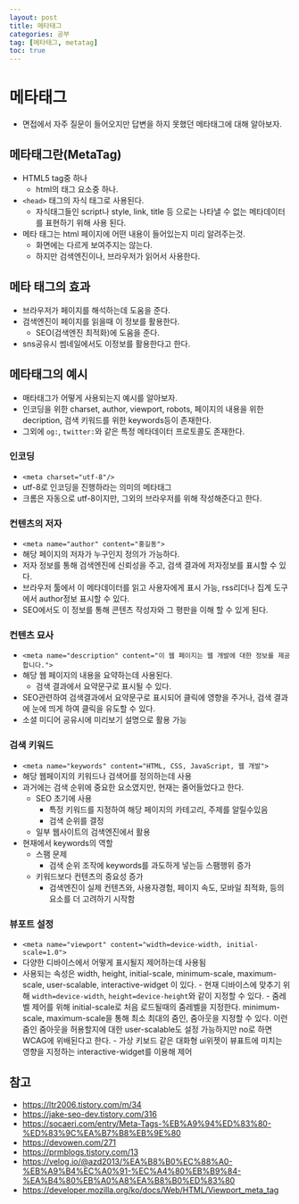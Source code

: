 ```yaml
---
layout: post
title: 메타태그
categories: 공부
tag: [메타태그, metatag]
toc: true
---
```


# 메타태그

- 면접에서 자주 질문이 들어오지만 답변을 하지 못했던 메타태그에 대해 알아보자.

## 메타태그란(MetaTag)

- HTML5 tag중 하나
  - html의 태그 요소중 하나.
- `<head>` 태그의 자식 태그로 사용된다.
  - 자식태그들인 script나 style, link, title 등 으로는 나타낼 수 없는 메타데이터를 표현하기 위해 사용 된다.
- 메타 태그는 html 페이지에 어떤 내용이 들어있는지 미리 알려주는것.
  - 화면에는 다르게 보여주지는 않는다.
  - 하지만 검색엔진이나, 브라우저가 읽어서 사용한다.

## 메타 태그의 효과

- 브라우저가 페이지를 해석하는데 도움을 준다.
- 검색엔진이 페이지를 읽을때 이 정보를 활용한다.
  - SEO(검색엔진 최적화)에 도움을 준다.
- sns공유시 썸네일에서도 이정보를 활용한다고 한다.

## 메타태그의 예시

- 매타태그가 어떻게 사용되는지 예시를 알아보자.
- 인코딩을 위한 charset, author, viewport, robots, 페이지의 내용을 위한 decription, 검색 키워드를 위한 keywords등이 존재한다.
- 그외에 `og:`, `twitter:`와 같은 특정 메타데이터 프로토콜도 존재한다.

### 인코딩

- `<meta charset="utf-8"/>`
- utf-8로 인코딩을 진행하라는 의미의 메타태그
- 크롬은 자동으로 utf-8이지만, 그외의 브라우저를 위해 작성해준다고 한다.

### 컨텐츠의 저자

- `<meta name="author" content="홍길동">`
- 해당 페이지의 저자가 누구인지 정의가 가능하다.
- 저자 정보를 통해 검색엔진에 신뢰성을 주고, 검색 결과에 저자정보를 표시할 수 있다.
- 브라우저 툴에서 이 메타데이터를 읽고 사용자에게 표시 가능, rss리더나 집계 도구에서 author정보 표시할 수 있다.
- SEO에서도 이 정보를 통해 콘텐츠 작성자와 그 평판을 이해 할 수 있게 된다.

### 컨텐츠 묘사

- `<meta name="description" content="이 웹 페이지는 웹 개발에 대한 정보를 제공합니다.">`
- 해당 웹 페이지의 내용을 요약하는데 사용된다.
  - 검색 결과에서 요약문구로 표시될 수 있다.
- SEO관련하여 검색결과에서 요약문구로 표시되어 클릭에 영향을 주거나, 검색 결과에 눈에 띄게 하여 클릭을 유도할 수 있다.
- 소셜 미디어 공유시에 미리보기 설명으로 활용 가능

### 검색 키워드

- `<meta name="keywords" content="HTML, CSS, JavaScript, 웹 개발">`
- 해당 웹페이지의 키워드나 검색어를 정의하는데 사용
- 과거에는 검색 순위에 중요한 요소였지만, 현재는 줄어들었다고 한다.
  - SEO 초기에 사용
    - 특정 키워드를 지정하여 해당 페이지의 카테고리, 주제를 알릴수있음
    - 검색 순위를 결정
  - 일부 웹사이트의 검색엔진에서 활용
- 현재에서 keywords의 역할
  - 스팸 문제
    - 검색 순위 조작에 keywords를 과도하게 넣는등 스팸행위 증가
  - 키워드보다 컨텐츠의 중요성 증가
    - 검색엔진이 실제 컨텐츠와, 사용자경험, 페이지 속도, 모바일 최적화, 등의 요소를 더 고려하기 시작함

### 뷰포트 설정

- `<meta name="viewport" content="width=device-width, initial-scale=1.0">`
- 다양한 디바이스에서 어떻게 표시될지 제어하는데 사용됨
- 사용되는 속성은 width, height, initial-scale, minimum-scale, maximum-scale, user-scalable, interactive-widget
  이 있다. - 현재 디바이스에 맞추기 위해 `width=device-width`, `height=device-height`와 같이 지정할 수 있다. - 줌레벨 제어를 위해 initial-scale로 처음 로드될때의 줌레벨을 지정한다. minimum-scale, maximum-scale을 통해 최소 최대의 줌인, 줌아웃을 지정할 수 있다. 이런 줌인 줌아웃을 허용할지에 대한 user-scalable도 설정 가능하지만 no로 하면 WCAG에 위배된다고 한다. - 가상 키보드 같은 대화형 ui위젯이 뷰표트에 미치는 영향을 지정하는 interactive-widget를 이용해 제어

## 참고

- https://ltr2006.tistory.com/m/34
- https://jake-seo-dev.tistory.com/316
- https://socaeri.com/entry/Meta-Tags-%EB%A9%94%ED%83%80-%ED%83%9C%EA%B7%B8%EB%9E%80
- https://devowen.com/271
- https://prmblogs.tistory.com/13
- https://velog.io/@azd2013/%EA%B8%B0%EC%88%A0-%EB%A9%B4%EC%A0%91-%EC%A4%80%EB%B9%84-%EA%B4%80%EB%A0%A8%EA%B8%B0%ED%83%80
- https://developer.mozilla.org/ko/docs/Web/HTML/Viewport_meta_tag
